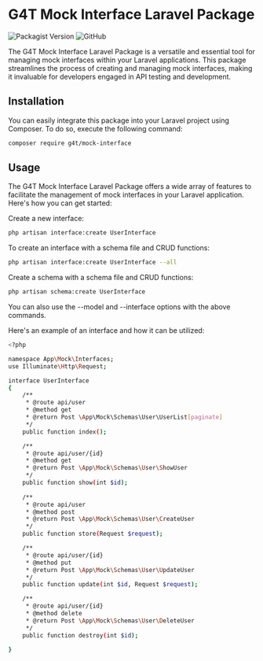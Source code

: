 # G4T Mock Interface Laravel Package

![Packagist Version](https://img.shields.io/packagist/v/hussein4alaa/g4t-mock-interface-laravel)
![GitHub](https://img.shields.io/github/license/hussein4alaa/g4t-mock-interface-laravel)

The G4T Mock Interface Laravel Package is a versatile and essential tool for managing mock interfaces within your Laravel applications. This package streamlines the process of creating and managing mock interfaces, making it invaluable for developers engaged in API testing and development.

## Installation

You can easily integrate this package into your Laravel project using Composer. To do so, execute the following command:

```bash
composer require g4t/mock-interface
```

## Usage
The G4T Mock Interface Laravel Package offers a wide array of features to facilitate the management of mock interfaces in your Laravel application. Here's how you can get started:

Create a new interface:
```bash
php artisan interface:create UserInterface
```

To create an interface with a schema file and CRUD functions:
```bash
php artisan interface:create UserInterface --all
```

Create a schema with a schema file and CRUD functions:
```bash
php artisan schema:create UserInterface
```
You can also use the --model and --interface options with the above commands.

Here's an example of an interface and how it can be utilized:
```bash
<?php

namespace App\Mock\Interfaces;
use Illuminate\Http\Request;

interface UserInterface
{
    /**
     * @route api/user
     * @method get
     * @return Post \App\Mock\Schemas\User\UserList[paginate]
     */
    public function index();

    /**
     * @route api/user/{id}
     * @method get
     * @return Post \App\Mock\Schemas\User\ShowUser
     */
    public function show(int $id);
    
    /**
     * @route api/user
     * @method post
     * @return Post \App\Mock\Schemas\User\CreateUser
     */
    public function store(Request $request);

    /**
     * @route api/user/{id}
     * @method put
     * @return Post \App\Mock\Schemas\User\UpdateUser
     */
    public function update(int $id, Request $request);

    /**
     * @route api/user/{id}
     * @method delete
     * @return Post \App\Mock\Schemas\User\DeleteUser
     */
    public function destroy(int $id);
    
}
```









